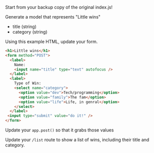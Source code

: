 
Start from your backup copy of the original index.js!

Generate a model that represents "Little wins"

- title (string)
- category (string)

Using this example HTML, update your form.

```html
<h1>Little wins</h1>
<form method="POST">
  <label>
    Name:
    <input name="title" type="text" autofocus />
  </label>
  <label>
    Type of Win:
    <select name="category">
      <option value="dev">Tech/programming</option>
      <option value="family">The fam</option>
      <option value="life">Life, in genral</option>
    </select>
  </label> 
 <input type="submit" value="do it!" />
</form>
```


Update your `app.post()` so that it grabs those values

Update your `/list` route to show a list of wins, including their title and category.


